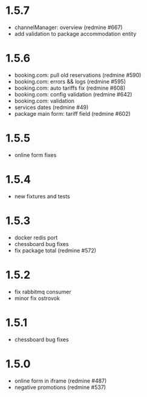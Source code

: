1.5.7
=============
* channelManager: overview (redmine #667)
* add validation to package accommodation entity

1.5.6
=============
* booking.com: pull old reservations (redmine #590)
* booking.com: errors && logs (redmine #595)
* booking.com: auto tariffs fix (redmine #608)
* booking.com: config validation (redmine #642)
* booking.com: validation
* services dates (redmine #49)
* package main form: tariff field (redmine #602)

1.5.5
=============
* online form fixes

1.5.4
=============
* new fixtures and tests

1.5.3
=============
* docker redis port
* chessboard bug fixes
* fix package total (redmine #572)

1.5.2
=============
* fix rabbitmq consumer
* minor fix ostrovok

1.5.1
=============
* chessboard bug fixes

1.5.0
=============
* online form in iframe (redmine #487) 
* negative promotions (redmine #537)
